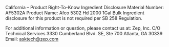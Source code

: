  
 
 
California – Product Right-To-Know Ingredient Disclosure 
Material Number: AF5302A 
Product Name: Afco 5302 Hd 2000 1Gal Bulk 
Ingredient disclosure for this product is not required per SB 258 Regulation. 
 
For additional information or question, please contact us at: 
Zep, Inc. 
C/O Technical Services 
3330 Cumberland Blvd. SE, Ste 700 
Atlanta, GA 30339 
Email: asktech@zep.com 
 
 
 
 
